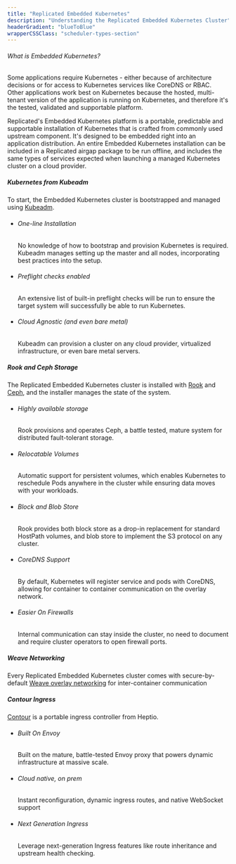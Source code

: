 ```yaml
---
title: "Replicated Embedded Kubernetes"
description: "Understanding the Replicated Embedded Kubernetes Cluster"
headerGradient: "blueToBlue"
wrapperCSSClass: "scheduler-types-section"
---
```


<div class="scheduler-type main-section u-borderBottom--gray">
    <div class="container">
        <div class="paddingContainer">
            <div class="u-marginTop--more u-textAlign--left u-lineHeight--normal u-paddingBottom--20">
                <h6>What is Embedded Kubernetes?</h6>
                <p>Some applications require Kubernetes - either because of architecture decisions or for access to Kubernetes services like CoreDNS or RBAC. Other applications work best on Kubernetes because the hosted, multi-tenant
                version of the application is running on Kubernetes, and therefore it's the tested, validated and supportable platform.</p>
                <p>Replicated's Embedded Kubernetes platform is a portable, predictable and supportable installation of Kubernetes that is crafted from commonly used upstream component. It's designed to be embedded right into an application
                distribution. An entire Embedded Kubernetes installation can be included in a Replicated airgap package to be run offline, and includes the same types of services expected when launching a managed Kubernetes
                cluster on a cloud provider.</p>
            </div>
        </div>
    </div>
</div>

<div class="scheduler-type main-section u-borderBottom--gray">
    <div class="container">
        <div class="paddingContainer">
            <div class='u-flexTabletReflow flexDirection--rowReverse'>
                <div class='flex1 flex-column flex-verticalCenter u-lineHeight--normal right-content'>
                    <span class="logo kubernetesLogo-combo"></span>
                    <h5>Kubernetes from Kubeadm</h5>
                    <p>To start, the Embedded Kubernetes cluster is bootstrapped and managed using <a href="https://kubernetes.io/docs/reference/setup-tools/kubeadm/implementation-details/" class="u-color--curiousBlue u-fontWeight--medium">Kubeadm</a>. </p>
                </div>
                <div class='flex1 flex-column u-paddingLeft--most flex-verticalCenter left-content'>
                    <ul class="pros-list">
                        <li class="u-commandPromptBlueDark">
                            <h6>One-line Installation</h6>
                            <p>No knowledge of how to bootstrap and provision Kubernetes is required. Kubeadm manages setting up the master and all nodes, incorporating best practices into the setup.</p>
                        </li>
                        <li class="u-ymlBlueDark">
                            <h6>Preflight checks enabled</h6>
                            <p>An extensive list of built-in preflight checks will be run to ensure the target system will successfully be able to run Kubernetes.</p>
                        </li>
                        <li class="u-cloudGrayBlue">
                            <h6>Cloud Agnostic (and even bare metal)</h6>
                            <p>Kubeadm can provision a cluster on any cloud provider, virtualized infrastructure, or even bare metal servers.</p>
                        </li>
                    </ul>
                </div>
            </div>
        </div>
    </div>
</div>

<div class="scheduler-type main-section u-borderBottom--gray">
    <div class="container">
        <div class="paddingContainer">
            <div class='u-flexTabletReflow'>
                <div class='flex1 flex-column flex-verticalCenter u-lineHeight--normal left-content'>
                    <span class="logo rookCephLogos-combo"></span>
                    <h5>Rook and Ceph Storage</h5>
                    <p>The Replicated Embedded Kubernetes cluster is installed with <a href="https://rook.io/" class="u-color--curiousBlue u-fontWeight--medium" target="_blank" rel="noopener noreferrer">Rook</a> and <a href="https://ceph.com/ceph-storage/" class="u-color--curiousBlue u-fontWeight--medium" target="_blank" rel="noopener noreferrer">Ceph</a>, and the installer manages the state of the system. </p>
                </div>
                <div class='flex1 flex-column u-paddingLeft--most flex-verticalCenter right-content'>
                    <ul class="pros-list">
                        <li class="u-storageRed">
                            <h6>Highly available storage</h6>
                            <p>Rook provisions and operates Ceph, a battle tested, mature system for distributed fault-tolerant storage.</p>
                        </li>
                        <li class="u-volumesRed">
                            <h6>Relocatable Volumes</h6>
                            <p>Automatic support for persistent volumes, which enables Kubernetes to reschedule Pods anywhere in the cluster while ensuring data moves with your workloads.</p>
                        </li>
                        <li class="u-containersRed">
                            <h6>Block and Blob Store</h6>
                            <p>Rook provides both block store as a drop-in replacement for standard HostPath volumes, and blob store to implement the S3 protocol on any cluster.</p>
                        </li>
                    </ul>
                </div>
            </div>
        </div>
    </div>
</div>

<div class="scheduler-type main-section u-borderBottom--gray">
    <div class="container">
        <div class="paddingContainer">
            <div class='u-flexTabletReflow'>
                <div class='flex1 flex-column u-paddingLeft--most flex-verticalCenter left-content'>
                    <ul class="pros-list">
                        <li class="u-coreDNSDarkBlue">
                            <h6>CoreDNS Support</h6>
                            <p>By default, Kubernetes will register service and pods with CoreDNS, allowing for container to container communication on the overlay network.</p>
                        </li>
                        <li class="u-firewallDarkBlue">
                            <h6>Easier On Firewalls</h6>
                            <p>Internal communication can stay inside the cluster, no need to document and require cluster operators to open firewall ports.</p>
                        </li>
                    </ul>
                </div>
                <div class='flex1 flex-column flex-verticalCenter u-lineHeight--normal right-content'>
                    <span class="logo weaveworks-logo"></span>
                    <h5>Weave Networking</h5>
                    <p>Every Replicated Embedded Kubernetes cluster comes with secure-by-default <a href="https://www.weave.works/docs/net/latest/overview/" class="u-color--curiousBlue u-fontWeight--medium" target="_blank" rel="noopener noreferrer">Weave overlay networking</a> for inter-container communication</p>
                </div>
            </div>
        </div>
    </div>
</div>

<div class="scheduler-type main-section u-borderBottom--gray">
    <div class="container">
        <div class="paddingContainer">
            <div class='u-flexTabletReflow'>
                <div class='flex1 flex-column flex-verticalCenter u-lineHeight--normal left-content'>
                    <span class="logo heptioContour-logo"></span>
                    <h5>Contour Ingress</h5>
                    <p><a href="https://heptio.com/community/contour/" class="u-color--curiousBlue u-fontWeight--medium" target="_blank" rel="noopener noreferrer">Contour</a> is a portable ingress controller from Heptio.</p>
                </div>
                <div class='flex1 flex-column u-paddingLeft--most flex-verticalCenter right-content'>
                    <ul class="pros-list">
                        <li class="u-envoyLogoBlue">
                            <h6>Built On Envoy</h6>
                            <p>Built on the mature, battle-tested Envoy proxy that powers dynamic infrastructure at massive scale.</p>
                        </li>
                        <li class="u-cloudNativeBlue">
                            <h6>Cloud native, on prem</h6>
                            <p>Instant reconfiguration, dynamic ingress routes, and native WebSocket support</p>
                        </li>
                        <li class="u-ingressBlue">
                            <h6>Next Generation Ingress</h6>
                            <p>Leverage next-generation Ingress features like route inheritance and upstream health checking.</p>
                        </li>
                    </ul>
                </div>
            </div>
        </div>
    </div>
</div>
